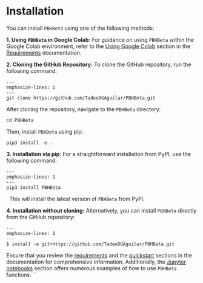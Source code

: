 # Installation

You can install `PBHBeta` using one of the following methods:

**1. Using `PBHBeta` in Google Colab:** For guidance on using `PBHBeta` within the Google Colab environment, refer to the [Using Google Colab](https://pbhbeta.readthedocs.io/en/latest/Requeriments.html#using-google-colab) section in the [Requirements](../Requeriments.md) documentation.

**2. Cloning the GitHub Repository:** To clone the GitHub repository, run the following command:
```{code-block}
---
emphasize-lines: 1
---
git clone https://github.com/TadeoDGAguilar/PBHBeta.git
```

After cloning the repository, navigate to the `PBHBeta` directory:
```{code-block}
cd PBHBeta
```

Then, install `PBHBeta` using pip:
```{code-block}
pip3 install -e .
```

**3. Installation via pip:** For a straightforward installation from PyPI, use the following command:

```{code-block}
---
emphasize-lines: 1
---
pip3 install PBHBeta
```
&nbsp; This will install the latest version of `PBHBeta` from PyPI.


**4. Installation without cloning:** Alternatively, you can install `PBHBeta` directly from the GitHub repository:

```{code-block}
---
emphasize-lines: 1
---
$ install -e git+https://github.com/TadeoDGAguilar/PBHBeta.git
```

Ensure that you review the [requirements](../Requeriments.md) and the [quickstart](../Quickstart) sections in the documentation for comprehensive information. Additionally, the [Jupyter notebooks](../examples.md) section offers numerous examples of how to use `PBHBeta` functions.
``
